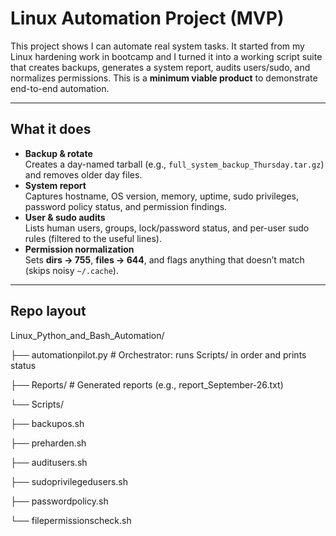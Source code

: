 # Linux Automation Project (MVP)

This project shows I can automate real system tasks. It started from my Linux hardening work in bootcamp and I turned it into a working script suite that creates backups, generates a system report, audits users/sudo, and normalizes permissions. This is a **minimum viable product** to demonstrate end-to-end automation.

---

## What it does

- **Backup & rotate**  
  Creates a day-named tarball (e.g., `full_system_backup_Thursday.tar.gz`) and removes older day files.
- **System report**  
  Captures hostname, OS version, memory, uptime, sudo privileges, password policy status, and permission findings.
- **User & sudo audits**  
  Lists human users, groups, lock/password status, and per-user sudo rules (filtered to the useful lines).
- **Permission normalization**  
  Sets **dirs → 755**, **files → 644**, and flags anything that doesn’t match (skips noisy `~/.cache`).

---

## Repo layout

Linux_Python_and_Bash_Automation/

├── automationpilot.py # Orchestrator: runs Scripts/ in order and prints status

├── Reports/ # Generated reports (e.g., report_September-26.txt)

└── Scripts/

  ├── backupos.sh

  ├── preharden.sh

  ├── auditusers.sh

  ├── sudoprivilegedusers.sh

  ├── passwordpolicy.sh

  └── filepermissionscheck.sh
